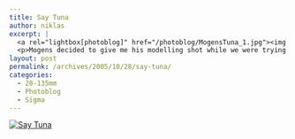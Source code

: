 ```yaml
---
title: Say Tuna
author: niklas
excerpt: |
  <a rel="lightbox[photoblog]" href="/photoblog/MogensTuna_1.jpg"><img src="/photoblog/MogensTuna_1.thumb.jpg" alt="Say Tuna" title="Say Tuna"/></a>
  <p>Mogens decided to give me his modelling shot while we were trying out his new flash</p>
layout: post
permalink: /archives/2005/10/28/say-tuna/
categories:
  - 28-135mm
  - Photoblog
  - Sigma
---
```

<a rel="lightbox[photoblog]" href="/photoblog/MogensTuna_1.jpg"><img src="/photoblog/MogensTuna_1.sized.jpg" alt="Say Tuna" title="Say Tuna" /></a>